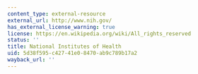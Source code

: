 ```yaml
---
content_type: external-resource
external_url: http://www.nih.gov/
has_external_license_warning: true
license: https://en.wikipedia.org/wiki/All_rights_reserved
status: ''
title: National Institutes of Health
uid: 5d38f595-c427-41e0-8470-ab9c789b17a2
wayback_url: ''
---
```

